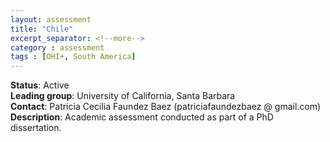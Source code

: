 ```yaml
---
layout: assessment
title: "Chile"
excerpt_separator: <!--more-->
category : assessment
tags : [OHI+, South America]
---
```


**Status**: Active  
**Leading group**: University of California, Santa Barbara  
**Contact**: Patricia Cecilia Faundez Baez (patriciafaundezbaez @ gmail.com)  
**Description**: Academic assessment conducted as part of a PhD dissertation.
